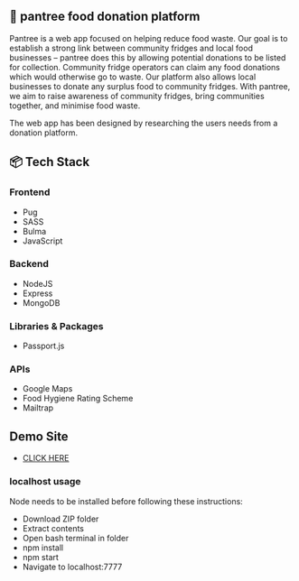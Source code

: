 ## 🍎 pantree food donation platform

Pantree is a web app focused on helping reduce food waste. Our goal is to establish a strong link between community fridges and local food businesses – pantree does this by allowing potential donations to be listed for collection. Community fridge operators can claim any food donations which would otherwise go to waste. Our platform also allows local businesses to donate any surplus food to community fridges. With pantree, we aim to raise awareness of community fridges, bring communities together, and minimise food waste.

The web app has been designed by researching the users needs from a donation platform.

## 📦 Tech Stack

### Frontend

- Pug
- SASS
- Bulma
- JavaScript

### Backend

- NodeJS
- Express
- MongoDB

### Libraries & Packages

- Passport.js

### APIs

- Google Maps
- Food Hygiene Rating Scheme
- Mailtrap

## Demo Site

- [CLICK HERE](https://pantree.uk/)

### localhost usage

Node needs to be installed before following these instructions:

- Download ZIP folder
- Extract contents
- Open bash terminal in folder
- npm install
- npm start
- Navigate to localhost:7777

